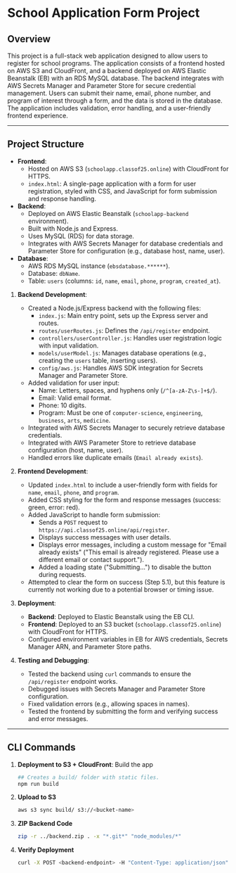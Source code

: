 # School Application Form Project

## Overview

This project is a full-stack web application designed to allow users to register for school programs. The application consists of a frontend hosted on AWS S3 and CloudFront, and a backend deployed on AWS Elastic Beanstalk (EB) with an RDS MySQL database. The backend integrates with AWS Secrets Manager and Parameter Store for secure credential management. Users can submit their name, email, phone number, and program of interest through a form, and the data is stored in the database. The application includes validation, error handling, and a user-friendly frontend experience.

---

## Project Structure

- **Frontend**:
  - Hosted on AWS S3 (`schoolapp.classof25.online`) with CloudFront for HTTPS.
  - `index.html`: A single-page application with a form for user registration, styled with CSS, and JavaScript for form submission and response handling.
- **Backend**:
  - Deployed on AWS Elastic Beanstalk (`schoolapp-backend` environment).
  - Built with Node.js and Express.
  - Uses MySQL (RDS) for data storage.
  - Integrates with AWS Secrets Manager for database credentials and Parameter Store for configuration (e.g., database host, name, user).
- **Database**:
  - AWS RDS MySQL instance (`ebsdatabase.******`).
  - Database: `dbName`.
  - Table: `users` (columns: `id`, `name`, `email`, `phone`, `program`, `created_at`).

1. **Backend Development**:
   - Created a Node.js/Express backend with the following files:
     - `index.js`: Main entry point, sets up the Express server and routes.
     - `routes/userRoutes.js`: Defines the `/api/register` endpoint.
     - `controllers/userController.js`: Handles user registration logic with input validation.
     - `models/userModel.js`: Manages database operations (e.g., creating the `users` table, inserting users).
     - `config/aws.js`: Handles AWS SDK integration for Secrets Manager and Parameter Store.
   - Added validation for user input:
     - Name: Letters, spaces, and hyphens only (`/^[a-zA-Z\s-]+$/`).
     - Email: Valid email format.
     - Phone: 10 digits.
     - Program: Must be one of `computer-science`, `engineering`, `business`, `arts`, `medicine`.
   - Integrated with AWS Secrets Manager to securely retrieve database credentials.
   - Integrated with AWS Parameter Store to retrieve database configuration (host, name, user).
   - Handled errors like duplicate emails (`Email already exists`).

2. **Frontend Development**:
   - Updated `index.html` to include a user-friendly form with fields for `name`, `email`, `phone`, and `program`.
   - Added CSS styling for the form and response messages (success: green, error: red).
   - Added JavaScript to handle form submission:
     - Sends a `POST` request to `https://api.classof25.online/api/register`. 
     - Displays success messages with user details.
     - Displays error messages, including a custom message for "Email already exists" ("This email is already registered. Please use a different email or contact support.").
     - Added a loading state ("Submitting...") to disable the button during requests.
   - Attempted to clear the form on success (Step 5.1), but this feature is currently not working due to a potential browser or timing issue.

3. **Deployment**:
   - **Backend**: Deployed to Elastic Beanstalk using the EB CLI.
   - **Frontend**: Deployed to an S3 bucket (`schoolapp.classof25.online`) with CloudFront for HTTPS.
   - Configured environment variables in EB for AWS credentials, Secrets Manager ARN, and Parameter Store paths.

4. **Testing and Debugging**:
   - Tested the backend using `curl` commands to ensure the `/api/register` endpoint works.
   - Debugged issues with Secrets Manager and Parameter Store configuration.
   - Fixed validation errors (e.g., allowing spaces in names).
   - Tested the frontend by submitting the form and verifying success and error messages.
  
---

## CLI Commands

1.  **Deployment to S3 + CloudFront**: Build the app
    ```bash
    ## Creates a build/ folder with static files.
    npm run build
    ```

2.  **Upload to S3**
    ```bash
    aws s3 sync build/ s3://<bucket-name>

3. **ZIP Backend Code**
    ```bash
    zip -r ../backend.zip . -x "*.git*" "node_modules/*"
    ```

4.  **Verify Deployment**
    ```bash
    curl -X POST <backend-endpoint> -H "Content-Type: application/json" -d '{"name":"John","email":"john@example.com"}'
    ```
